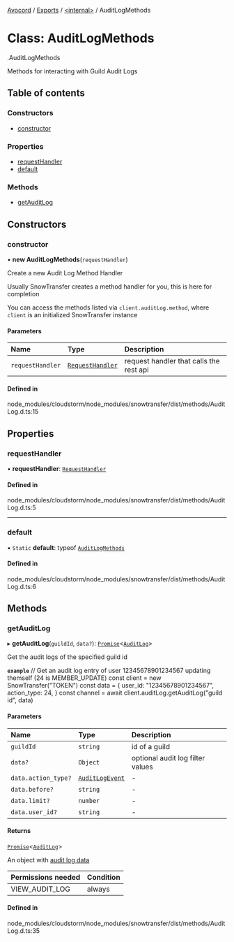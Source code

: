 [Avocord](../README.md) / [Exports](../modules.md) / [<internal\>](../modules/internal_.md) / AuditLogMethods

# Class: AuditLogMethods

[<internal>](../modules/internal_.md).AuditLogMethods

Methods for interacting with Guild Audit Logs

## Table of contents

### Constructors

- [constructor](internal_.AuditLogMethods-1.md#constructor)

### Properties

- [requestHandler](internal_.AuditLogMethods-1.md#requesthandler)
- [default](internal_.AuditLogMethods-1.md#default)

### Methods

- [getAuditLog](internal_.AuditLogMethods-1.md#getauditlog)

## Constructors

### constructor

• **new AuditLogMethods**(`requestHandler`)

Create a new Audit Log Method Handler

Usually SnowTransfer creates a method handler for you, this is here for completion

You can access the methods listed via `client.auditLog.method`, where `client` is an initialized SnowTransfer instance

#### Parameters

| Name | Type | Description |
| :------ | :------ | :------ |
| `requestHandler` | [`RequestHandler`](internal_.RequestHandler-1.md) | request handler that calls the rest api |

#### Defined in

node_modules/cloudstorm/node_modules/snowtransfer/dist/methods/AuditLog.d.ts:15

## Properties

### requestHandler

• **requestHandler**: [`RequestHandler`](internal_.RequestHandler-1.md)

#### Defined in

node_modules/cloudstorm/node_modules/snowtransfer/dist/methods/AuditLog.d.ts:5

___

### default

▪ `Static` **default**: typeof [`AuditLogMethods`](internal_.AuditLogMethods-1.md)

#### Defined in

node_modules/cloudstorm/node_modules/snowtransfer/dist/methods/AuditLog.d.ts:6

## Methods

### getAuditLog

▸ **getAuditLog**(`guildId`, `data?`): [`Promise`]( https://developer.mozilla.org/en-US/docs/Web/JavaScript/Reference/Global_Objects/Promise )<[`AuditLog`](../modules/internal_.md#auditlog)\>

Get the audit logs of the specified guild id

**`example`**
// Get an audit log entry of user 12345678901234567 updating themself (24 is MEMBER_UPDATE)
const client = new SnowTransfer("TOKEN")
const data = {
	user_id: "12345678901234567",
	action_type: 24,
}
const channel = await client.auditLog.getAuditLog("guild id", data)

#### Parameters

| Name | Type | Description |
| :------ | :------ | :------ |
| `guildId` | `string` | id of a guild |
| `data?` | `Object` | optional audit log filter values |
| `data.action_type?` | [`AuditLogEvent`](../modules/internal_.__home_runner_work_disonejs_disonejs_node_modules_discord_typings_index_.md#auditlogevent) | - |
| `data.before?` | `string` | - |
| `data.limit?` | `number` | - |
| `data.user_id?` | `string` | - |

#### Returns

[`Promise`]( https://developer.mozilla.org/en-US/docs/Web/JavaScript/Reference/Global_Objects/Promise )<[`AuditLog`](../modules/internal_.md#auditlog)\>

An object with [audit log data](https://discord.com/developers/docs/resources/audit-log#audit-log-object)

| Permissions needed | Condition |
|--------------------|-----------|
| VIEW_AUDIT_LOG     | always    |

#### Defined in

node_modules/cloudstorm/node_modules/snowtransfer/dist/methods/AuditLog.d.ts:35
